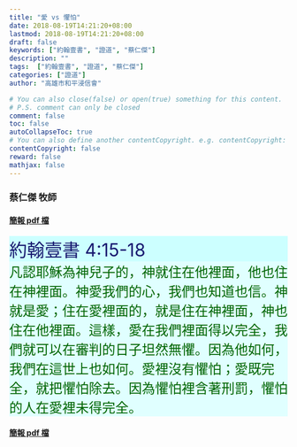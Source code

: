 ```yaml
---
title: "愛 vs 懼怕"
date: 2018-08-19T14:21:20+08:00
lastmod: 2018-08-19T14:21:20+08:00
draft: false
keywords: ["約翰壹書", "證道", "蔡仁傑"]
description: ""
tags:  ["約翰壹書", "證道", "蔡仁傑"]
categories: ["證道"]
author: "高雄市和平浸信會"

# You can also close(false) or open(true) something for this content.
# P.S. comment can only be closed
comment: false
toc: false
autoCollapseToc: true
# You can also define another contentCopyright. e.g. contentCopyright: "This is another copyright."
contentCopyright: false
reward: false
mathjax: false
---
```


### 蔡仁傑 牧師

#### [簡報 pdf 檔](/pdf-s/s20180819.pdf "愛 vs 懼怕")

<div style="background-color:#CCFFFF"><font size="6", color="#191970">
約翰壹書 4:15-18
</font>
</div>

<div style="background-color:#E0FFFF"><font size="5", color="#006400">
凡認耶穌為神兒子的，神就住在他裡面，他也住在神裡面。神愛我們的心，我們也知道也信。神就是愛；住在愛裡面的，就是住在神裡面，神也住在他裡面。這樣，愛在我們裡面得以完全，我們就可以在審判的日子坦然無懼。因為他如何，我們在這世上也如何。愛裡沒有懼怕；愛既完全，就把懼怕除去。因為懼怕裡含著刑罰，懼怕的人在愛裡未得完全。
</font>
</div>

#### [簡報 pdf 檔](/pdf-s/s20180819.pdf "愛 vs 懼怕")